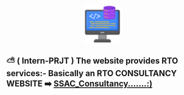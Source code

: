 
<div align="center" >
<img src="https://github.com/shubham-misal/Internship-Project/blob/main/001-backend.png" style="height:100px;width:100px;"alt="NormalIcon" >
</div>
  <h2>
  ⛅ ( Intern-PRJT ) The website provides RTO services:- Basically an RTO CONSULTANCY WEBSITE  ➡️  <a href="https://shreesainathautoconsultant.000webhostapp.com" target="_blank" >SSAC_Consultancy.......:)</a>
  </h2>

